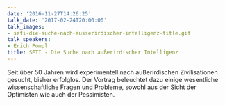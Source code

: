 ```yaml
---
date: '2016-11-27T14:26:25'
talk_date: '2017-02-24T20:00:00'
talk_images:
- seti-die-suche-nach-ausserirdischer-intelligenz-title.gif
talk_speakers:
- Erich Pompl
title: SETI - Die Suche nach außerirdischer Intelligenz
---
```

Seit über 50 Jahren wird experimentell nach außerirdischen Zivilisationen gesucht, bisher erfolglos. Der Vortrag beleuchtet dazu einige wesentliche wissenschaftliche Fragen und Probleme, sowohl aus der Sicht der Optimisten wie auch der Pessimisten.


